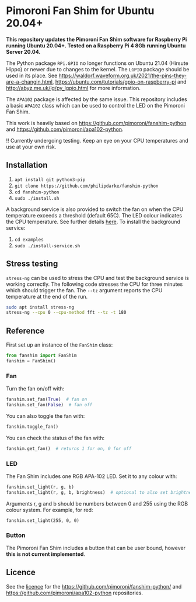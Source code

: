 # Pimoroni Fan Shim for Ubuntu 20.04+

**This repository updates the Pimoroni Fan Shim software for Raspberry Pi running Ubuntu 20.04+. Tested on a Raspberry Pi 4 8Gb running Ubuntu Server 20.04.**

The Python package `RPi.GPIO` no longer functions on Ubuntu 21.04 (Hirsute Hippo) or newer due to changes to the kernel. The `LGPIO` package should be used in its place. See https://waldorf.waveform.org.uk/2021/the-pins-they-are-a-changin.html, https://ubuntu.com/tutorials/gpio-on-raspberry-pi and http://abyz.me.uk/lg/py_lgpio.html for more information.

The `APA102` package is affected by the same issue. This repository includes a basic `APA102` class which can be used to control the LED on the Pimoroni Fan Shim.

This work is heavily based on https://github.com/pimoroni/fanshim-python and https://github.com/pimoroni/apa102-python.

:bangbang: Currently undergoing testing. Keep an eye on your CPU temperatures and use at your own risk.

## Installation

1. `apt install git python3-pip`
1. `git clone https://github.com/philipdarke/fanshim-python`
1. `cd fanshim-python`
1. `sudo ./install.sh`

A background service is also provided to switch the fan on when the CPU temperature exceeds a threshold (default 65C). The LED colour indicates the CPU temperature. See further details [here](examples/README.md). To install the background service:

1. `cd examples`
1. `sudo ./install-service.sh`

## Stress testing

`stress-ng` can be used to stress the CPU and test the background service is working correctly. The following code stresses the CPU for three minutes which should trigger the fan. The `--tz` argument reports the CPU temperature at the end of the run.

```bash
sudo apt install stress-ng
stress-ng --cpu 0 --cpu-method fft --tz -t 180
```

## Reference

First set up an instance of the `FanShim` class:

```python
from fanshim import FanShim
fanshim = FanShim()
```

### Fan

Turn the fan on/off with:

```python
fanshim.set_fan(True)  # fan on
fanshim.set_fan(False)  # fan off
```

You can also toggle the fan with:

```python
fanshim.toggle_fan()
```

You can check the status of the fan with:

```python
fanshim.get_fan()  # returns 1 for on, 0 for off
```

### LED

The Fan Shim includes one RGB APA-102 LED. Set it to any colour with:

```python
fanshim.set_light(r, g, b)
fanshim.set_light(r, g, b, brightness)  # optional to also set brightness
```

Arguments r, g and b should be numbers between 0 and 255 using the RGB colour system. For example, for red:

```
fanshim.set_light(255, 0, 0)
```

### Button

The Pimoroni Fan Shim includes a button that can be user bound, however **this is not current implemented**.

## Licence

See the [licence](LICENSE) for the https://github.com/pimoroni/fanshim-python/ and https://github.com/pimoroni/apa102-python repositories.
